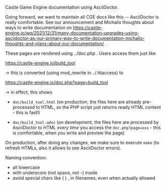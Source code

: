 Castle Game Engine documentation using AsciiDoctor.

Going forward, we want to maintain all CGE docs like this -- AsciiDoctor is really comfortable.
See our announcement and Michalis thoughts about ways to write documentation on
https://castle-engine.io/wp/2021/12/31/many-documentation-upgrades-using-asciidoctor-as-our-primary-way-to-write-documentation-michalis-thoughts-and-plans-about-our-documentation/ .

These pages are rendered using ../doc.php . Users access them just like

  https://castle-engine.io/build_tool

-> this is converted (using mod_rewrite in ../.htaccess) to

  https://castle-engine.io/doc.php?page=build_tool

-> in effect, this shows

- `doc/build_tool.html` (on production, the files here are already pre-processed to HTML, so the PHP script just returns ready HTML content - this is fast!)

- `doc/build_tool.adoc` (on development, the files here are processed by AsciiDoctor to HTML *every time* you access the `doc.php?page=xxx` - this is comfortable, when you write and preview the page)

On production, after doing any changes, we make sure to execute `make`
(to refresh HTMLs, also it allows to see AsciiDoctor errors).

Naming convention:
- all lowercase
- with underscore (not space, not -) inside
- avoid special chars like ( ) , in filenames, even when actually allowed
